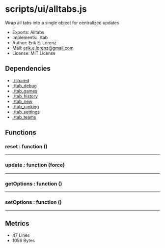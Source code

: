 # scripts/ui/alltabs.js


Wrap all tabs into a single object for centralized updates

* Exports: Alltabs
* Implements: ./tab
* Author: Erik E. Lorenz 
* Mail: <erik.e.lorenz@gmail.com>
* License: MIT License


## Dependencies

* <a href="./shared.html">./shared</a>
* <a href="./tab_debug.html">./tab_debug</a>
* <a href="./tab_games.html">./tab_games</a>
* <a href="./tab_history.html">./tab_history</a>
* <a href="./tab_new.html">./tab_new</a>
* <a href="./tab_ranking.html">./tab_ranking</a>
* <a href="./tab_settings.html">./tab_settings</a>
* <a href="./tab_teams.html">./tab_teams</a>

## Functions

###     reset : function ()

---

###     update : function (force)

---

###     getOptions : function ()

---

###     setOptions : function ()

---

## Metrics

* 47 Lines
* 1056 Bytes

